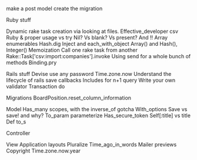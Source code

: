 make a post model
create the migration



Ruby stuff

Dynamic rake task creation via looking at files. Effective_developer csv
Ruby & proper usage vs try
Nil? Vs blank? Vs present? And !!
Array enumerables
Hash.dig
Inject and each_with_object
Array() and Hash(), Integer()
Memoization
Call one rake task from another Rake::Task['csv:import:companies'].invoke
Using send for a whole bunch of methods
Binding.pry


Rails stuff
Devise use any password
Time.zone.now
Understand the lifecycle of rails save callbacks
Includes for n+1 query
Write your own validator
Transaction do

Migrations
BoardPosition.reset_column_information

Model
Has_many scopes, with the inverse_of gotcha
With_options
Save vs save! and why?
To_param
parameterize
Has_secure_token
Self[:title] vs title
Def to_s

Controller

View
Application layouts
Pluralize
Time_ago_in_words
Mailer previews
Copyright Time.zone.now.year
